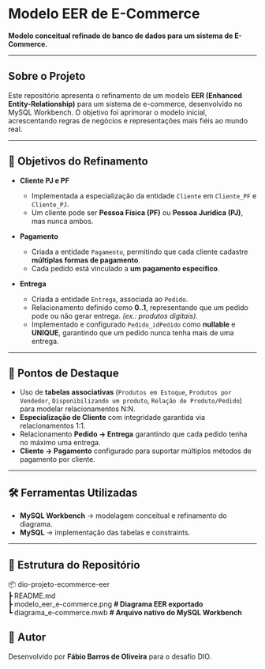 # Modelo EER de E-Commerce  
**Modelo conceitual refinado de banco de dados para um sistema de E-Commerce.**

---

## Sobre o Projeto
Este repositório apresenta o refinamento de um modelo **EER (Enhanced Entity-Relationship)** para um sistema de e-commerce, desenvolvido no MySQL Workbench. O objetivo foi aprimorar o modelo inicial, acrescentando regras de negócios e representações mais fiéis ao mundo real.

---

## 🎯 Objetivos do Refinamento
- **Cliente PJ e PF**  
  - Implementada a especialização da entidade `Cliente` em `Cliente_PF` e `Cliente_PJ`.  
  - Um cliente pode ser **Pessoa Física (PF)** ou **Pessoa Jurídica (PJ)**, mas nunca ambos.  

- **Pagamento**  
  - Criada a entidade `Pagamento`, permitindo que cada cliente cadastre **múltiplas formas de pagamento**.  
  - Cada pedido está vinculado a **um pagamento específico**.  

- **Entrega**  
  - Criada a entidade `Entrega`, associada ao `Pedido`.  
  - Relacionamento definido como **0..1**, representando que um pedido pode ou não gerar entrega.  *(ex.: produtos digitais).*
  - Implementado e configurado `Pedido_idPedido` como **nullable** e **UNIQUE**, garantindo que um pedido nunca tenha mais de uma entrega.  

---

## 🔑 Pontos de Destaque
- Uso de **tabelas associativas** (`Produtos em Estoque`, `Produtos por Vendedor`, `Disponibilizando um produto`, `Relação de Produto/Pedido`) para modelar relacionamentos N:N.  
- **Especialização de Cliente** com integridade garantida via relacionamentos 1:1.  
- Relacionamento **Pedido → Entrega** garantindo que cada pedido tenha no máximo uma entrega.  
- **Cliente → Pagamento** configurado para suportar múltiplos métodos de pagamento por cliente.  

---

## 🛠️ Ferramentas Utilizadas
- **MySQL Workbench** → modelagem conceitual e refinamento do diagrama.  
- **MySQL** → implementação das tabelas e constraints.  

---

## 📂 Estrutura do Repositório
📦 dio-projeto-ecommerce-eer   
┣ README.md  
┣ modelo_eer_e-commerce.png **# Diagrama EER exportado**   
┗ diagrama_e-commerce.mwb **# Arquivo nativo do MySQL Workbench**  

## 📝 Autor
Desenvolvido por **Fábio Barros de Oliveira** para o desafio DIO.